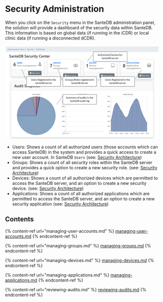 # Security Administration

When you click on the `Security` menu in the SanteDB administration panel, the solution will provide a dashboard of the security data within SanteDB. This information is based on global data (if running in the iCDR) or local clinic data (if running a disconnected dCDR).

![](<../../../../.gitbook/assets/image (426) (1) (1) (1) (1).png>)

* Users: Shows a count of all authorized users (those accounts which can access SanteDB) in the system and provides a quick access to create a new user account. In SanteDB `Users` (see: [Security Architecture](../../../../santedb/security-architecture.md#authentication-architecture))
* Groups: Shows a count of all security roles within the SanteDB server and provides a quick option to create a new security role. (see: [Security Architecture](../../../../santedb/security-architecture.md#authentication-architecture))
* Devices: Shows a count of all authorized devices which are permitted to access the SanteDB server, and an option to create a new security device. (see: [Security Architecture](../../../../santedb/security-architecture.md#authentication-architecture))
* Applications: Shows a count of all authorized applications which are permitted to access the SanteDB server, and an option to create a new security application (see: [Security Architecture](../../../../santedb/security-architecture.md#authentication-architecture))

## Contents

{% content-ref url="managing-user-accounts.md" %}
[managing-user-accounts.md](managing-user-accounts.md)
{% endcontent-ref %}

{% content-ref url="managing-groups.md" %}
[managing-groups.md](managing-groups.md)
{% endcontent-ref %}

{% content-ref url="managing-devices.md" %}
[managing-devices.md](managing-devices.md)
{% endcontent-ref %}

{% content-ref url="managing-applications.md" %}
[managing-applications.md](managing-applications.md)
{% endcontent-ref %}

{% content-ref url="reviewing-audits.md" %}
[reviewing-audits.md](reviewing-audits.md)
{% endcontent-ref %}
